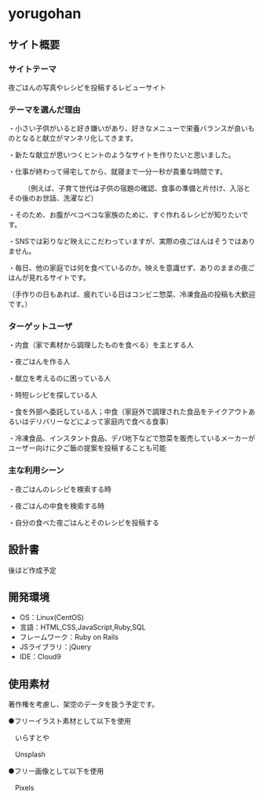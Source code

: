 # yorugohan
## サイト概要
### サイトテーマ
夜ごはんの写真やレシピを投稿するレビューサイト
​
### テーマを選んだ理由
・小さい子供がいると好き嫌いがあり、好きなメニューで栄養バランスが良いものとなると献立がマンネリ化してきます。

・新たな献立が思いつくヒントのようなサイトを作りたいと思いました。

・仕事が終わって帰宅してから、就寝まで一分一秒が貴重な時間です。

　　  （例えば、子育て世代は子供の宿題の確認、食事の準備と片付け、入浴とその後のお世話、洗濯など）

・そのため、お腹がペコペコな家族のために、すぐ作れるレシピが知りたいです。

・SNSでは彩りなど映えにこだわっていますが、実際の夜ごはんはそうではありません。

・毎日、他の家庭では何を食べているのか。映えを意識せず、ありのままの夜ごはんが見れるサイトです。

（手作りの日もあれば、疲れている日はコンビニ惣菜、冷凍食品の投稿も大歓迎です。）
​
### ターゲットユーザ
・内食（家で素材から調理したものを食べる）を主とする人

・夜ごはんを作る人

・献立を考えるのに困っている人

・時短レシピを探している人

・食を外部へ委託している人；中食（家庭外で調理された食品をテイクアウトあるいはデリバリーなどによって家庭内で食べる食事）

・冷凍食品、インスタント食品、デパ地下などで惣菜を販売しているメーカーがユーザー向けに夕ご飯の提案を投稿することも可能
​
### 主な利用シーン
・夜ごはんのレシピを検索する時

・夜ごはんの中食を検索する時

・自分の食べた夜ごはんとそのレシピを投稿する


## 設計書
後ほど作成予定
​
## 開発環境
- OS：Linux(CentOS)
- 言語：HTML,CSS,JavaScript,Ruby,SQL
- フレームワーク：Ruby on Rails
- JSライブラリ：jQuery
- IDE：Cloud9
​
## 使用素材
著作権を考慮し、架空のデータを扱う予定です。

●フリーイラスト素材として以下を使用

　いらすとや

　Unsplash

●フリー画像として以下を使用

　Pixels
